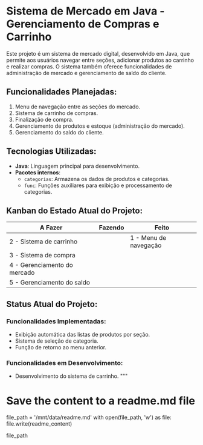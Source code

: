 # Sistema de Mercado em Java - Gerenciamento de Compras e Carrinho

Este projeto é um sistema de mercado digital, desenvolvido em Java, que permite aos usuários navegar entre seções, adicionar produtos ao carrinho e realizar compras. O sistema também oferece funcionalidades de administração de mercado e gerenciamento de saldo do cliente.

## Funcionalidades Planejadas:

1. Menu de navegação entre as seções do mercado.
2. Sistema de carrinho de compras.
3. Finalização de compra.
4. Gerenciamento de produtos e estoque (administração do mercado).
5. Gerenciamento do saldo do cliente.

## Tecnologias Utilizadas:
- **Java**: Linguagem principal para desenvolvimento.
- **Pacotes internos**:
  - `categorias`: Armazena os dados de produtos e categorias.
  - `func`: Funções auxiliares para exibição e processamento de categorias.

## Kanban do Estado Atual do Projeto:

| A Fazer                           | Fazendo                          | Feito                             |
|-----------------------------------|----------------------------------|-----------------------------------|
| 2 - Sistema de carrinho           |                                  | 1 - Menu de navegação             |
| 3 - Sistema de compra             |                                  |                                   |
| 4 - Gerenciamento do mercado      |                                  |                                   |
| 5 - Gerenciamento do saldo        |                                  |                                   |

## Status Atual do Projeto:

### Funcionalidades Implementadas:
- Exibição automática das listas de produtos por seção.
- Sistema de seleção de categoria.
- Função de retorno ao menu anterior.

### Funcionalidades em Desenvolvimento:
- Desenvolvimento do sistema de carrinho.
"""

# Save the content to a readme.md file
file_path = '/mnt/data/readme.md'
with open(file_path, 'w') as file:
    file.write(readme_content)

file_path
